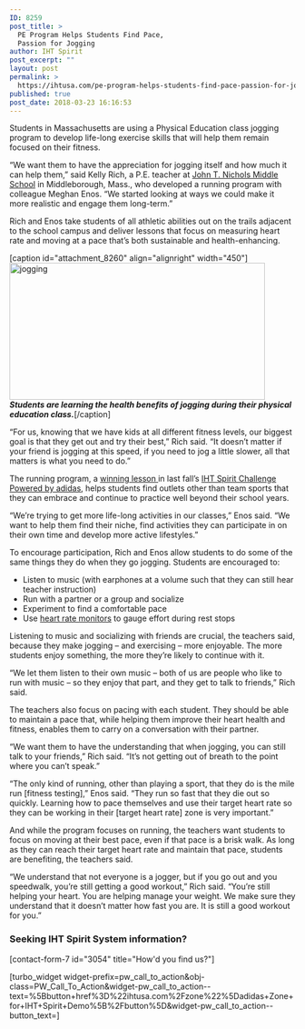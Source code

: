 ```yaml
---
ID: 8259
post_title: >
  PE Program Helps Students Find Pace,
  Passion for Jogging
author: IHT Spirit
post_excerpt: ""
layout: post
permalink: >
  https://ihtusa.com/pe-program-helps-students-find-pace-passion-for-jogging/
published: true
post_date: 2018-03-23 16:16:53
---
```

<span style="font-weight: 400;">Students in Massachusetts are using a Physical Education class jogging program to develop life-long exercise skills that will help them remain focused on their fitness. </span>

<span style="font-weight: 400;">“We want them to have the appreciation for jogging itself and how much it can help them,” said Kelly Rich, a P.E. teacher at </span><a href="http://popl.ink/A2yRu2"><span style="font-weight: 400;">John T. Nichols Middle School</span></a><span style="font-weight: 400;"> in Middleborough, Mass., who developed a running program with colleague Meghan Enos. “We started looking at ways we could make it more realistic and engage them long-term.”</span>

<span style="font-weight: 400;">Rich and Enos take students of all athletic abilities out on the trails adjacent to the school campus and deliver lessons that focus on measuring heart rate and moving at a pace that’s both sustainable and health-enhancing.</span><!--more-->

[caption id="attachment_8260" align="alignright" width="450"]<a href="https://ihtusa.com/wp-content/uploads/2018/03/running-journalpost.jpg"><img class="wp-image-8260" src="https://ihtusa.com/wp-content/uploads/2018/03/running-journalpost-300x161.jpg" alt="jogging" width="450" height="241" /></a> <em><strong>Students are learning the health benefits of jogging during their physical education class.</strong></em>[/caption]

<span style="font-weight: 400;">“For us, knowing that we have kids at all different fitness levels, our biggest goal is that they get out and try their best,” Rich said. “It doesn’t matter if your friend is jogging at this speed, if you need to jog a little slower, all that matters is what you need to do.”</span>

<span style="font-weight: 400;">The running program, a </span><a href="https://ihtusa.com/superstar-p-e-lesson-helps-students-develop-skill-passion-for-running/"><span style="font-weight: 400;">winning lesson </span></a><span style="font-weight: 400;">in last fall’s </span><a href="https://ihtusa.com/adidas-challenge-winners-2/"><span style="font-weight: 400;">IHT Spirit Challenge Powered by adidas</span></a><span style="font-weight: 400;">, helps students find outlets other than team sports that they can embrace and continue to practice well beyond their school years.</span>

<span style="font-weight: 400;">“We’re trying to get more life-long activities in our classes,” Enos said. “We want to help them find their niche, find activities they can participate in on their own time and develop more active lifestyles.”</span>

<span style="font-weight: 400;">To encourage participation, Rich and Enos allow students to do some of the same things they do when they go jogging. Students are encouraged to:</span>
<ul>
 	<li style="font-weight: 400;"><span style="font-weight: 400;">Listen to music (with earphones at a volume such that they can still hear teacher instruction)</span></li>
 	<li style="font-weight: 400;"><span style="font-weight: 400;">Run with a partner or a group and socialize</span></li>
 	<li style="font-weight: 400;"><span style="font-weight: 400;">Experiment to find a comfortable pace</span></li>
 	<li style="font-weight: 400;"><span style="font-weight: 400;">Use </span><a href="http://ihtusa.com/zone"><span style="font-weight: 400;">heart rate monitors</span></a><span style="font-weight: 400;"> to gauge effort during rest stops</span></li>
</ul>
<span style="font-weight: 400;">Listening to music and socializing with friends are crucial, the teachers said, because they make jogging – and exercising – more enjoyable. The more students enjoy something, the more they’re likely to continue with it.</span>

<span style="font-weight: 400;">“We let them listen to their own music – both of us are people who like to run with music – so they enjoy that part, and they get to talk to friends,” Rich said.</span>

<span style="font-weight: 400;">The teachers also focus on pacing with each student. They should be able to maintain a pace that, while helping them improve their heart health and fitness, enables them to carry on a conversation with their partner.</span>

<span style="font-weight: 400;">“We want them to have the understanding that when jogging, you can still talk to your friends,” Rich said. “It’s not getting out of breath to the point where you can’t speak.”</span>

<span style="font-weight: 400;">“The only kind of running, other than playing a sport, that they do is the mile run [fitness testing],” Enos said. “They run so fast that they die out so quickly. Learning how to pace themselves and use their target heart rate so they can be working in their [target heart rate] zone is very important.”</span>

<span style="font-weight: 400;">And while the program focuses on running, the teachers want students to focus on moving at their best pace, even if that pace is a brisk walk. As long as they can reach their target heart rate and maintain that pace, students are benefiting, the teachers said.</span>

<span style="font-weight: 400;">“We understand that not everyone is a jogger, but if you go out and you speedwalk, you’re still getting a good workout,” Rich said. “You’re still helping your heart. You are helping manage your weight. We make sure they understand that it doesn’t matter how fast you are. It is still a good workout for you.”</span>
<h3 class="article-newsletter-signup">Seeking IHT Spirit System information?</h3>
<p class="article-newsletter-signup">[contact-form-7 id="3054" title="How'd you find us?"]</p>
[turbo_widget widget-prefix=pw_call_to_action&obj-class=PW_Call_To_Action&widget-pw_call_to_action--text=%5Bbutton+href%3D%22ihtusa.com%2Fzone%22%5Dadidas+Zone+for+IHT+Spirit+Demo%5B%2Fbutton%5D&widget-pw_call_to_action--button_text=]